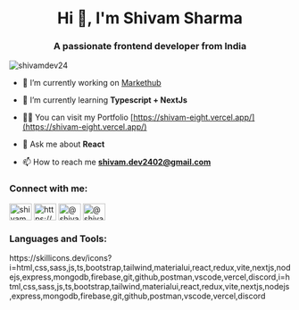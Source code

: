 <h1 align="center">Hi 👋, I'm Shivam Sharma</h1>
<h3 align="center">A passionate frontend developer from India</h3>

<p align="left"> <img src="https://komarev.com/ghpvc/?username=shivamdev24&label=Profile%20views&color=0e75b6&style=flat" alt="shivamdev24" /> </p>

- 🔭 I’m currently working on [Markethub](https://github.com/shivamdev24/MarketHub)

- 🌱 I’m currently learning **Typescript + NextJs**

- 👨‍💻 You can visit my Portfolio [https://shivam-eight.vercel.app/](https://shivam-eight.vercel.app/)

- 💬 Ask me about **React**

- 📫 How to reach me **shivam.dev2402@gmail.com**

<h3 align="left">Connect with me:</h3>
<p align="left">
<a href="https://twitter.com/shivamdev24" target="blank"><img align="center" src="https://raw.githubusercontent.com/rahuldkjain/github-profile-readme-generator/master/src/images/icons/Social/twitter.svg" alt="shivamdev24" height="30" width="40" /></a>
<a href="https://linkedin.com/in/https://www.linkedin.com/in/shivam-sharma-6a414a295/" target="blank"><img align="center" src="https://raw.githubusercontent.com/rahuldkjain/github-profile-readme-generator/master/src/images/icons/Social/linked-in-alt.svg" alt="https://www.linkedin.com/in/shivam-sharma-6a414a295/" height="30" width="40" /></a>
<a href="https://hashnode.com/@shivamdev24" target="blank"><img align="center" src="https://raw.githubusercontent.com/rahuldkjain/github-profile-readme-generator/master/src/images/icons/Social/hashnode.svg" alt="@shivamdev24" height="30" width="40" /></a>
<a href="https://medium.com/@shivam.dev2402" target="blank"><img align="center" src="https://raw.githubusercontent.com/rahuldkjain/github-profile-readme-generator/master/src/images/icons/Social/medium.svg" alt="@shivam.dev2402" height="30" width="40" /></a>
</p>


<h3 align="left">Languages and Tools:</h3>
https://skillicons.dev/icons?i=html,css,sass,js,ts,bootstrap,tailwind,materialui,react,redux,vite,nextjs,nodejs,express,mongodb,firebase,git,github,postman,vscode,vercel,discord,i=html,css,sass,js,ts,bootstrap,tailwind,materialui,react,redux,vite,nextjs,nodejs,express,mongodb,firebase,git,github,postman,vscode,vercel,discord

